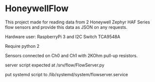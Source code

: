 # HoneywellFlow

This project made for reading data from 2 Honeywell Zephyr HAF Series flow sensors and provide this data as JSON on any requests.

Hardware user: RaspberryPi 3 and I2C Switch TCA9548A

Require python 2

Sensors connected on Ch0 and Ch1 with 2KOhm pull-up resistors.

server script expected at /srv/flow/FlowServer.py

put systemd script to /lib/systemd/system/flowserver.service
